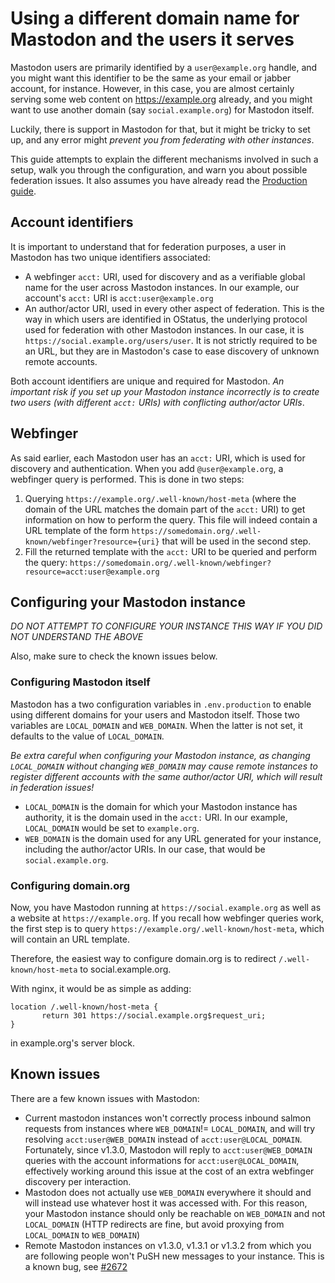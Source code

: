Using a different domain name for Mastodon and the users it serves
==================================================================

Mastodon users are primarily identified by a `user@example.org` handle, and you might want
this identifier to be the same as your email or jabber account, for instance.
However, in this case, you are almost certainly serving some web content on https://example.org already,
and you might want to use another domain (say `social.example.org`) for Mastodon itself.

Luckily, there is support in Mastodon for that, but it might be tricky to set up, and any error
might *prevent you from federating with other instances*.

This guide attempts to explain the different mechanisms involved in such a setup, walk you through the configuration,
and warn you about possible federation issues. It also assumes you have already read the [Production guide](Production-guide.md).

## Account identifiers

It is important to understand that for federation purposes, a user in Mastodon has two unique identifiers associated:
- A webfinger `acct:` URI, used for discovery and as a verifiable global name for the user across Mastodon instances.
  In our example, our account's `acct:` URI is `acct:user@example.org`
- An author/actor URI, used in every other aspect of federation. This is the way in which users are identified in
  OStatus, the underlying protocol used for federation with other Mastodon instances.
  In our case, it is `https://social.example.org/users/user`.
  It is not strictly required to be an URL, but they are in Mastodon's case to ease discovery of unknown remote accounts.

Both account identifiers are unique and required for Mastodon.
*An important risk if you set up your Mastodon instance incorrectly is to create two users (with different `acct:` URIs) with conflicting author/actor URIs*.

## Webfinger

As said earlier, each Mastodon user has an `acct:` URI, which is used for discovery and authentication.
When you add `@user@example.org`, a webfinger query is performed. This is done in two steps:
1. Querying `https://example.org/.well-known/host-meta` (where the domain of the URL matches the domain part of the `acct:` URI)
   to get information on how to perform the query.
   This file will indeed contain a URL template of the form `https://somedomain.org/.well-known/webfinger?resource={uri}` that
   will be used in the second step.
2. Fill the returned template with the `acct:` URI to be queried and perform the query:
   `https://somedomain.org/.well-known/webfinger?resource=acct:user@example.org`

## Configuring your Mastodon instance

*DO NOT ATTEMPT TO CONFIGURE YOUR INSTANCE THIS WAY IF YOU DID NOT UNDERSTAND THE ABOVE*

Also, make sure to check the known issues below.

### Configuring Mastodon itself

Mastodon has a two configuration variables in `.env.production` to enable using different domains for your users and Mastodon itself.
Those two variables are `LOCAL_DOMAIN` and `WEB_DOMAIN`. When the latter is not set, it defaults to the value of
`LOCAL_DOMAIN`.

*Be extra careful when configuring your Mastodon instance, as changing `LOCAL_DOMAIN` without changing `WEB_DOMAIN`
may cause remote instances to register different accounts with the same author/actor URI, which will result in federation issues!*

- `LOCAL_DOMAIN` is the domain for which your Mastodon instance has authority, it is the domain used in the `acct:` URI.
  In our example, `LOCAL_DOMAIN` would be set to `example.org`.
- `WEB_DOMAIN` is the domain used for any URL generated for your instance, including the author/actor URIs.
  In our case, that would be `social.example.org`.

### Configuring domain.org

Now, you have Mastodon running at `https://social.example.org` as well as a website at `https://example.org`.
If you recall how webfinger queries work, the first step is to query `https://example.org/.well-known/host-meta`,
which will contain an URL template.

Therefore, the easiest way to configure domain.org is to redirect `/.well-known/host-meta` to social.example.org.

With nginx, it would be as simple as adding:

```nginx
location /.well-known/host-meta {
       return 301 https://social.example.org$request_uri;
}
```

in example.org's server block.

## Known issues

There are a few known issues with Mastodon:

- Current mastodon instances won't correctly process inbound salmon requests from instances where `WEB_DOMAIN`!= `LOCAL_DOMAIN`,
  and will try resolving `acct:user@WEB_DOMAIN` instead of `acct:user@LOCAL_DOMAIN`.
  Fortunately, since v1.3.0, Mastodon will reply to `acct:user@WEB_DOMAIN` queries with the account informations for `acct:user@LOCAL_DOMAIN`, effectively working around this issue at the cost of an extra webfinger discovery per interaction.
- Mastodon does not actually use `WEB_DOMAIN` everywhere it should and will instead use whatever host it was accessed with.
  For this reason, your Mastodon instance should only be reachable on `WEB_DOMAIN` and not `LOCAL_DOMAIN` (HTTP redirects are fine, but avoid proxying from `LOCAL_DOMAIN` to `WEB_DOMAIN`)
- Remote Mastodon instances on v1.3.0, v1.3.1 or v1.3.2 from which you are following people won't PuSH new messages to your instance. This is a known bug, see [#2672](https://github.com/tootsuite/mastodon/issues/2672)
